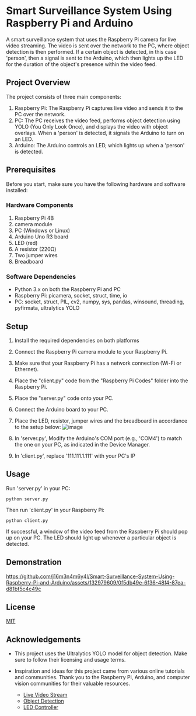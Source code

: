 # Smart Surveillance System Using Raspberry Pi and Arduino

A smart surveillance system that uses the Raspberry Pi camera for live video streaming. The video is sent over the network to the PC, where object detection is then performed. If a certain object is detected, in this case 'person', then a signal is sent to the Arduino, which then lights up the LED for the duration of the object's presence within the video feed.


## Project Overview
The project consists of three main components:

1. Raspberry Pi: The Raspberry Pi captures live video and sends it to the PC over the network.
2. PC: The PC receives the video feed, performs object detection using YOLO (You Only Look Once), and displays the video with object overlays. When a 'person' is detected, it signals the Arduino to turn on an LED.
3. Arduino: The Arduino controls an LED, which lights up when a 'person' is detected.

## Prerequisites
Before you start, make sure you have the following hardware and software installed:
### Hardware Components
1. Raspberry Pi 4B
2. camera module
3. PC (Windows or Linux)
4. Arduino Uno R3 board
5. LED (red)
6. A resistor (220Ω)
7. Two jumper wires
8. Breadboard
### Software Dependencies
- Python 3.x on both the Raspberry Pi and PC
- Raspberry Pi: picamera, socket, struct, time, io
- PC: socket, struct, PIL, cv2, numpy, sys, pandas, winsound, threading, pyfirmata, ultralytics YOLO

## Setup
1. Install the required dependencies on both platforms
2. Connect the Raspberry Pi camera module to your Raspberry Pi.
3. Make sure that your Raspberry Pi has a network connection (Wi-Fi or Ethernet).
4. Place the "client.py" code from the "Raspberry Pi Codes" folder into the Raspberry Pi.
5. Place the "server.py" code onto your PC.
6. Connect the Arduino board to your PC.
7. Place the LED, resistor, jumper wires and the breadboard in accordance to the setup below: ![image](https://github.com/j16m3n4m6y4l/Smart-Surveillance-System-Using-Raspberry-Pi-and-Arduino/assets/132979609/5ab4da69-cfb6-463d-a395-787800257889)

9. In 'server.py', Modify the Arduino's COM port (e.g., 'COM4') to match the one on your PC, as indicated in the Device Manager.
10. In 'client.py', replace '111.111.1.111' with your PC's IP

## Usage
Run 'server.py' in your PC:
```
python server.py
```

Then run 'client.py' in your Raspberry Pi:
```
python client.py
```
If successful, a window of the video feed from the Raspberry Pi should pop up on your PC. The LED should light up whenever a particular object is detected.

## Demonstration


https://github.com/j16m3n4m6y4l/Smart-Surveillance-System-Using-Raspberry-Pi-and-Arduino/assets/132979609/0f5db49e-6f36-48f4-87ea-d81bf5c4c49c


## License

[MIT](https://choosealicense.com/licenses/mit/)

## Acknowledgements
- This project uses the Ultralytics YOLO model for object detection. Make sure to follow their licensing and usage terms.
- Inspiration and ideas for this project came from various online tutorials and communities. Thank you to the Raspberry Pi, Arduino, and computer vision communities for their valuable resources.

  - [Live Video Stream](https://github.com/Arijit1080/Live-Video-Stream-from-Raspberry-Pi-Camera-over-the-Network)
  - [Object Detection](https://github.com/freedomwebtech/yolov8-opencv-win11)
  - [LED Controller](https://github.com/Chando0185/led_controller_python_arduino)
